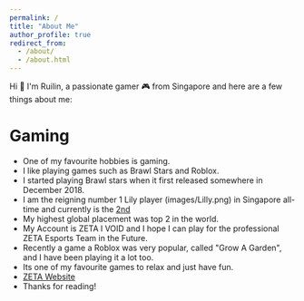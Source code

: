 ```yaml
---
permalink: /
title: "About Me"
author_profile: true
redirect_from: 
  - /about/
  - /about.html
---
```

Hi 👋 I'm Ruilin, a passionate gamer 🎮 from Singapore and here are a few things about me:

# Gaming
- One of my favourite hobbies is gaming.
- I like playing games such as Brawl Stars and Roblox.
- I started playing Brawl stars when it first released somewhere in December 2018.
- I am the reigning number 1 Lily player (images/Lilly.png) in Singapore all-time and currently is the  [2nd](https://brawlify.com/stats/brawler/Lily/Singapore)
- My highest global placement was top 2 in the world. 
- My Account is ZETA l VOID and I hope I can play for the professional ZETA Esports Team in the Future.
- Recently a game a Roblox was very popular, called "Grow A Garden", and I have been playing it a lot too.
- Its one of my favourite games to relax and just have fun.
-  [ZETA Website](https://liquipedia.net/brawlstars/ZETA_DIVISION)
- Thanks for reading!
